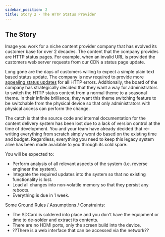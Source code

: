 ```yaml
---
sidebar_position: 2
title: Story 2 - The HTTP Status Provider
---
```


## The Story

Image you work for a niche content provider company that has evolved its customer base for over 2 decades. The content that the company provides are HTTP status pages. For example, when an invalid URL is provided the customers web server requests from our CDN a status page update.

Long gone are the days of customers willing to expect a simple plain text based status update. The company is now required to provide more [appealing status updates](https://http.cat) for all HTTP errors. Additionally, the board of the company has strategically decided that they want a way for administrators to switch the HTTP status content from a normal theme to a seasonal theme. In their infinite brilliance, they want this theme switching feature to be switchable from the physical device so that only administrators with physical access can perform the change.

The catch is that the source code and internal documentation for the content delivery system has been lost due to a lack of version control at the time of development. You and your team have already decided that re-writing everything from scratch simply wont do based on the existing time and budget. Regardless, everything you need to keep this legacy system alive has been made available to you through its cold spare.

You will be expected to:

- Perform analysis of all relevant aspects of the system (i.e. reverse engineer the system).
- Integrate the required updates into the system so that no existing functionality is lost.
- Load all changes into non-volatile memory so that they persist any reboots.
- Everything is due in 1 week.

Some Ground Rules / Assumptions / Constraints:

- The SDCard is soldered into place and you don't have the equipment or time to de-solder and extract its contents.
- There are no HDMI ports, only the screen build into the device.
- ??There is a web interface that can be accessed via the network??
